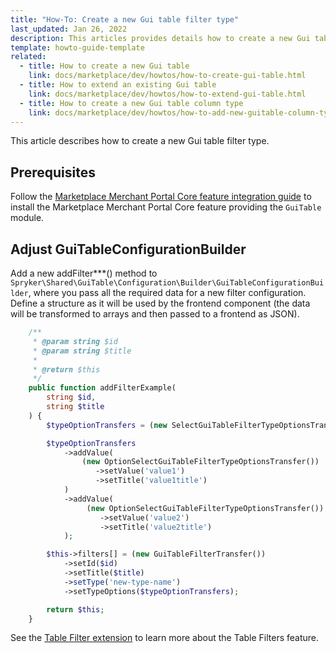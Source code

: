 ```yaml
---
title: "How-To: Create a new Gui table filter type"
last_updated: Jan 26, 2022
description: This articles provides details how to create a new Gui table filter type
template: howto-guide-template
related:
  - title: How to create a new Gui table
    link: docs/marketplace/dev/howtos/how-to-create-gui-table.html
  - title: How to extend an existing Gui table
    link: docs/marketplace/dev/howtos/how-to-extend-gui-table.html
  - title: How to create a new Gui table column type
    link: docs/marketplace/dev/howtos/how-to-add-new-guitable-column-type.html
---
```


This article describes how to create a new Gui table filter type.

## Prerequisites

Follow the [Marketplace Merchant Portal Core feature integration guide](/docs/marketplace/dev/feature-integration-guides/{{site.version}}/marketplace-merchant-portal-core-feature-integration.html)
to install the Marketplace Merchant Portal Core feature providing the `GuiTable` module.

## Adjust GuiTableConfigurationBuilder

Add a new addFilter***() method to `Spryker\Shared\GuiTable\Configuration\Builder\GuiTableConfigurationBuilder`, where you pass all the required data for a new filter configuration. Define a structure as it will be used by the frontend component (the data will be transformed to arrays and then passed to a frontend as JSON).

```php
    /**
     * @param string $id
     * @param string $title
     *
     * @return $this
     */
    public function addFilterExample(
        string $id,
        string $title
    ) {
        $typeOptionTransfers = (new SelectGuiTableFilterTypeOptionsTransfer());

        $typeOptionTransfers
            ->addValue(
                (new OptionSelectGuiTableFilterTypeOptionsTransfer())
                   ->setValue('value1')
                   ->setTitle('value1title')
            )
            ->addValue(
                 (new OptionSelectGuiTableFilterTypeOptionsTransfer())
                    ->setValue('value2')
                    ->setTitle('value2title')
            );

        $this->filters[] = (new GuiTableFilterTransfer())
            ->setId($id)
            ->setTitle($title)
            ->setType('new-type-name')
            ->setTypeOptions($typeOptionTransfers);

        return $this;
    }
```

See the [Table Filter extension](/docs/marketplace/dev/front-end/table-design/table-filters) to learn more about the Table Filters feature.
